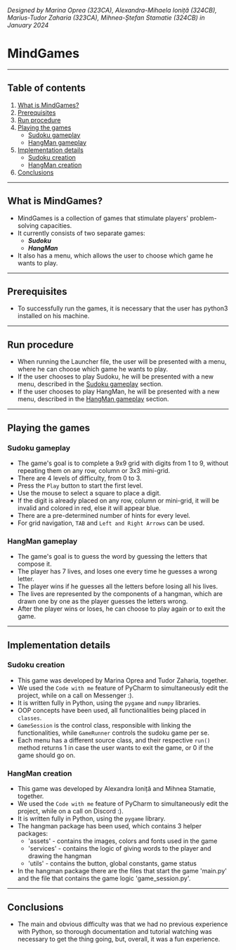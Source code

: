 *Designed by Marina Oprea (323CA), Alexandra-Mihaela Ioniță (324CB), Marius-Tudor Zaharia (323CA),
Mihnea-Ștefan Stamatie (324CB) in January 2024*

# MindGames

---

## Table of contents

1. [What is MindGames?](#what-is-mindgames)
2. [Prerequisites](#prerequisites)
3. [Run procedure](#run-procedure)
4. [Playing the games](#playing-the-games)
    * [Sudoku gameplay](#sudoku-gameplay)
    * [HangMan gameplay](#hangman-gameplay)
5. [Implementation details](#implementation-details)
    * [Sudoku creation](#sudoku-creation)
    * [HangMan creation](#hangman-creation)
6. [Conclusions](#conclusions)

---

## What is MindGames?

* MindGames is a collection of games that stimulate players' problem-solving
  capacities.
* It currently consists of two separate games:
    * ***Sudoku***
    * ***HangMan***
* It also has a menu, which allows the user to choose which game he wants to
  play.

---

## Prerequisites

* To successfully run the games, it is necessary that the user has python3
  installed on his machine.

---

## Run procedure

* When running the Launcher file, the user will be presented with a menu,
  where he can choose which game he wants to play.
* If the user chooses to play Sudoku, he will be presented with a new menu,
  described in the [Sudoku gameplay](#sudoku-gameplay) section.
* If the user chooses to play HangMan, he will be presented with a new menu,
  described in the [HangMan gameplay](#hangman-gameplay) section.

---

## Playing the games

### Sudoku gameplay

* The game's goal is to complete a 9x9 grid with digits from 1 to 9, without
  repeating them on any row, column or 3x3 mini-grid.
* There are 4 levels of difficulty, from 0 to 3.
* Press the `Play` button to start the first level.
* Use the mouse to select a square to place a digit.
* If the digit is already placed on any row, column or mini-grid, it will be
  invalid and colored in red, else it will appear blue.
* There are a pre-determined number of hints for every level.
* For grid navigation, `TAB` and `Left and Right Arrows` can be used.

### HangMan gameplay

* The game's goal is to guess the word by guessing the letters that compose it.
* The player has 7 lives, and loses one every time he guesses a wrong letter.
* The player wins if he guesses all the letters before losing all his lives.
* The lives are represented by the components of a hangman, which are drawn one
  by one as the player guesses the letters wrong.
* After the player wins or loses, he can choose to play again or to exit the game.

---

## Implementation details

### Sudoku creation

* This game was developed by Marina Oprea and Tudor Zaharia, together.
* We used the `Code with me` feature of PyCharm to simultaneously edit the
  project, while on a call on Messenger :).
* It is written fully in Python, using the `pygame` and `numpy` libraries.
* OOP concepts have been used, all functionalities being placed in `classes`.
* `GameSession` is the control class, responsible with linking the
  functionalities, while `GameRunner` controls the sudoku game per se.
* Each menu has a different source class, and their respective `run()` method
  returns 1 in case the user wants to exit the game, or 0 if the game should
  go on.

### HangMan creation

* This game was developed by Alexandra Ioniță and Mihnea Stamatie, together.
* We used the `Code with me` feature of PyCharm to simultaneously edit the
  project, while on a call on Discord :).
* It is written fully in Python, using the `pygame` library.
* The hangman package has been used, which contains 3 helper packages:
    * 'assets' - contains the images, colors and fonts used in the game
    * 'services' - contains the logic of giving words to the player and
      drawing the hangman
    * 'utils' - contains the button, global constants, game status
* In the hangman package there are the files that start the game 'main.py' and
  the file that contains the game logic 'game_session.py'.

---

## Conclusions

* The main and obvious difficulty was that we had no previous experience with
  Python, so thorough documentation and tutorial watching was necessary to get
  the thing going, but, overall, it was a fun experience.

